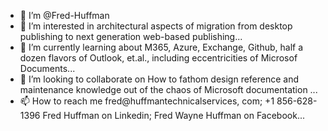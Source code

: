 - 👋 I’m @Fred-Huffman
- 👀 I’m interested in architectural aspects of migration from desktop publishing to next generation web-based publishing...
- 🌱 I’m currently learning about M365, Azure, Exchange, Github, half a dozen flavors of Outlook, et.al.,  including eccentricities of Microsof Documents...
- 💞️ I’m looking to collaborate on How to fathom design reference and maintenance knowledge out of the chaos of Microsoft documentation ...
- 📫 How to reach me fred@huffmantechnicalservices, com; +1 856-628-1396 Fred Huffman on Linkedin; Fred Wayne Huffman on Facebook...

<!---
Fred-Huffman/Fred-Huffman is a ✨ special ✨ repository because its `README.md` (this file) appears on your GitHub profile.
You can click the Preview link to take a look at your changes.
--->
